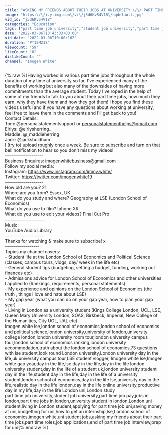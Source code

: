 ```yaml
---
title: "ASKING MY FRIENDS ABOUT THEIR JOBS AT UNIVERSITY \/\/ PART TIME ROLES, HOURS, APPLICATIONS & PAY"
image: "https:\/\/i.ytimg.com\/vi\/j5d6Kv54V18\/hqdefault.jpg"
vid_id: "j5d6Kv54V18"
categories: "Education"
tags: ["part time job university","student job university","part time job pay"]
date: "2022-03-06T13:43:33+03:00"
vid_date: "2022-03-06T10:00:16Z"
duration: "PT15M21S"
viewcount: "59"
likeCount: "8"
dislikeCount: ""
channel: "Imogen White"
---
```

{% raw %}Having worked in various part time jobs throughout the whole duration of my time at university so far, I've experienced many of the benefits of working but also many of the downsides of having more commitments than the average student. Today I've roped in the help of some of my friends to talk to you about their part time jobs, how much they earn, why they have them and how they got them! I hope you find these videos useful and if you have any questions about working at university, feel free to leave them in the comments and I'll get back to you!<br />Contact Details:<br />Tom: @personalstatementsupport or personalstatementhelps@gmail.com<br />Eirlys: @eirlysherring_<br />Maddie: @_maddieherring<br />Jack: @jackshuldham<br />I (try to) upload roughly once a week. Be sure to subscribe and turn on that bell notification to hear so you don’t miss my videos!<br />-------------------<br />Business Enquires: imogenwhitebusiness@gmail.com<br />Follow my social media: <br />Instagram: <a rel="nofollow" target="blank" href="https://www.instagram.com/immy.white/">https://www.instagram.com/immy.white/</a><br />Twitter: <a rel="nofollow" target="blank" href="https://twitter.com/imogenwhite19">https://twitter.com/imogenwhite19</a><br />-------------------<br />How old are you? 21<br />Where are you from? Essex, UK<br />What do you study and where? Geography at LSE (London School of Economics)<br />What do you use to film? Iphone XR<br />What do you use to edit your videos? Final Cut Pro<br />--------------------<br />Music: <br />YouTube Audio Library<br />-------------------<br />Thanks for watching &amp; make sure to subscribe! x<br />-----------------<br />Topics my channel covers: <br />- Student life at the London School of Economics and Political Science (classes, campus tours, vlogs, day/ week in the life etc)<br />- General student tips (budgeting, setting a budget, funding, working out finances etc)<br />- Admissions advice for London School of Economics and other universities I applied to (Rankings, requirements, personal statements)<br />- My experience and opinions on the London School of Economics (the truth , things I love and hate about LSE)<br />- My gap year (what you can do on your gap year, how to plan your gap year)<br />- Living in London as a university student (Kings College London, UCL, LSE, Queen Mary University London, SOAS, Birkbeck, Imperial, New College of the Humanities, City UOL, UAL etc)<br />Imogen white lse,london school of economics,london school of economics and political science,london university,university of london,university college london,london university room tour,london university campus tour,london school of economics ranking,london university accommodation,truth about the london school of economics,73 questions with lse student,look round London university,London university day in the life,uk university campus tour,LSE student vlogger, Imogen white lse,Imogen white gap year,day in the life,lse day in the life,day in the life london university student,day in the life of a student uk,london university student day in the life,student day in the life,day in the life of a university student,london school of economics,day in the life lse,university day in the life,realistic day in the life london,day in the life online university,productive day in my life,day in the life London uni,London study<br />part time job university,student job university,part time job pay,jobs in london,part time jobs in london,university student in london,London uni student,living in London student,applying for part time job uni,saving money at uni,budgetting for uni,how to get an internship,lse,London school of economics,imogen white,uni student jobs,asking my friends about their part time jobs,part time roles,job applications,end of part time job interview,prep for uni{% endraw %}
